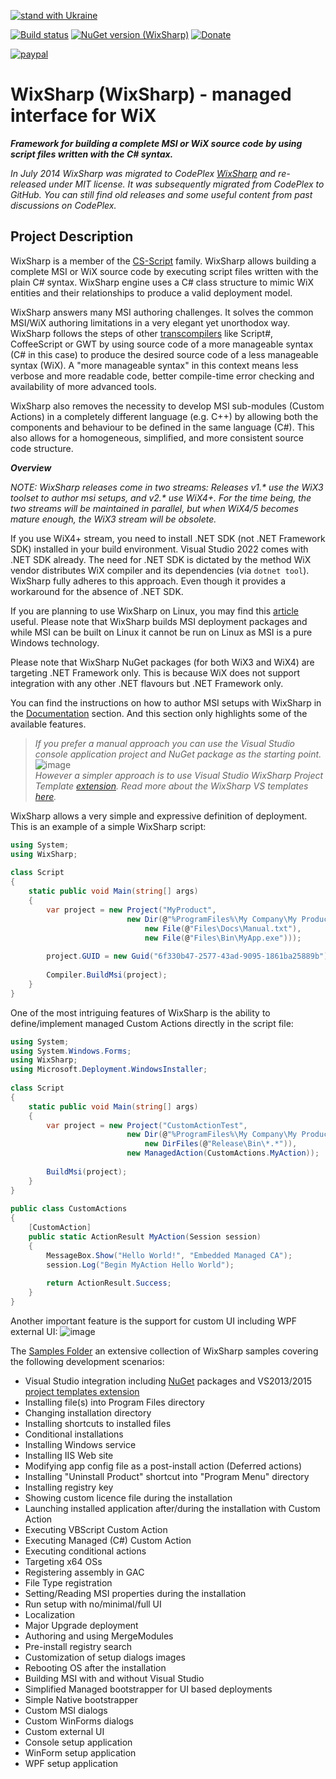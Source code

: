 [![stand with Ukraine](https://img.shields.io/badge/stand_with-ukraine-ffd700.svg?labelColor=0057b7)](https://stand-with-ukraine.pp.ua)

<img align="right" src="https://github.com/oleg-shilo/wixsharp/blob/master/Documentation/wiki_images/wixsharp_logo.png" alt="" style="float:right">

[![Build status](https://ci.appveyor.com/api/projects/status/jruj9dmf2dwjn5p3?svg=true)](https://ci.appveyor.com/project/oleg-shilo/wixsharp)
[![NuGet version (WixSharp)](https://img.shields.io/nuget/v/WixSharp.svg?style=flat-square)](https://www.nuget.org/packages/WixSharp/)
[![Donate](https://img.shields.io/badge/Donate-PayPal-green.svg)](https://www.cs-script.net/cs-script/Donation.html)

[![paypal](https://www.paypalobjects.com/en_US/i/btn/btn_donateCC_LG.gif)](https://www.cs-script.net/cs-script/Donation.html)


# WixSharp (WixSharp) - managed interface for WiX

**_Framework for building a complete MSI or WiX source code by using script files written with the C# syntax._**

_In July 2014 WixSharp was migrated to CodePlex [WixSharp](https://wixsharp.codeplex.com/) and re-released under MIT license. It was subsequently migrated from CodePlex to GitHub. You can still find old releases and some useful content from past discussions on CodePlex._

## Project Description

WixSharp is a member of the [CS-Script](https://www.cs-script.net/) family. WixSharp allows building a complete MSI or WiX source code by executing script files written with 
the plain C# syntax. WixSharp engine uses a C# class structure to mimic WiX entities and their relationships to produce a valid deployment model.

WixSharp answers many MSI authoring challenges. It solves the common MSI/WiX authoring limitations in a very elegant yet unorthodox way. WixSharp follows the steps of other 
[transcompilers](http://en.wikipedia.org/wiki/Source-to-source_compiler) like Script#, CoffeeScript or GWT by using source code of a more manageable syntax (C# in this case) to produce 
the desired source code of a less manageable syntax (WiX). A "more manageable syntax" in this context means less verbose and more readable code, better compile-time error checking and 
availability of more advanced tools.

WixSharp also removes the necessity to develop MSI sub-modules (Custom Actions) in a completely different language (e.g. C++) by allowing both the components and behaviour to be defined in the 
same language (C#). This also allows for a homogeneous, simplified, and more consistent source code structure.

**_Overview_**

_NOTE: WixSharp releases come in two streams: Releases v1.* use the WiX3 toolset to author msi setups, and v2.* use WiX4+. For the time being, the two streams will be maintained in parallel, but when WiX4/5 becomes mature enough, the WiX3 stream will be obsolete._

If you use WiX4+ stream, you need to install .NET SDK (not .NET Framework SDK) installed in your build environment. Visual Studio 2022 comes with .NET SDK already. The need for .NET SDK is dictated by the method WiX vendor distributes WiX compiler and its dependencies (via `dotnet tool`). WixSharp fully adheres to this approach. Even though it provides a workaround for the absence of .NET SDK.

If you are planning to use WixSharp on Linux, you may find this [article](https://github.com/oleg-shilo/wixsharp/wiki/WixSharp-on-Linux) useful. Please note that WixSharp builds MSI deployment packages and while MSI can be built on Linux it cannot be run on Linux as MSI is a pure Windows technology.   

Please note that WixSharp NuGet packages (for both WiX3 and WiX4) are targeting .NET Framework only. This is because WiX does not support integration with any other .NET flavours but .NET Framework only.

You can find the instructions on how to author MSI setups with WixSharp in the [Documentation](https://github.com/oleg-shilo/wixsharp/wiki) section. And this section only highlights 
some of the available features.

> _If you prefer a manual approach you can use the Visual Studio console application project and NuGet package as the starting point._
![image](https://github.com/oleg-shilo/wixsharp/raw/master/Documentation/wiki_images/nuget.png) <br>
_However a simpler approach is to use Visual Studio WixSharp Project Template [extension](https://marketplace.visualstudio.com/items?itemName=OlegShilo.WixSharpProjectTemplates). Read more 
about the WixSharp VS templates [here](https://github.com/oleg-shilo/wixsharp/wiki/VS2019-%E2%80%93-2022-Templates)._

WixSharp allows a very simple and expressive definition of deployment. This is an example of a simple WixSharp script:
```C#
using System;
using WixSharp;
 
class Script
{
    static public void Main(string[] args)
    {
        var project = new Project("MyProduct",
                          new Dir(@"%ProgramFiles%\My Company\My Product",
                              new File(@"Files\Docs\Manual.txt"),
                              new File(@"Files\Bin\MyApp.exe")));
 
        project.GUID = new Guid("6f330b47-2577-43ad-9095-1861ba25889b");
 
        Compiler.BuildMsi(project);
    }
}
```
One of the most intriguing features of WixSharp is the ability to define/implement managed Custom Actions directly in the script file:
```C#
using System;
using System.Windows.Forms;
using WixSharp;
using Microsoft.Deployment.WindowsInstaller;
 
class Script
{
    static public void Main(string[] args)
    {
        var project = new Project("CustomActionTest",
                          new Dir(@"%ProgramFiles%\My Company\My Product",
                              new DirFiles(@"Release\Bin\*.*")),
                          new ManagedAction(CustomActions.MyAction));
 
        BuildMsi(project);
    }
}
 
public class CustomActions
{
    [CustomAction]
    public static ActionResult MyAction(Session session)
    {
        MessageBox.Show("Hello World!", "Embedded Managed CA");
        session.Log("Begin MyAction Hello World");
 
        return ActionResult.Success;
    }
}
``` 

Another important feature is the support for custom UI including WPF external UI:
![image](https://github.com/oleg-shilo/wixsharp/raw/master/Documentation/wiki_images/wpf_ui.png)

The [Samples Folder](https://github.com/oleg-shilo/wixsharp/tree/master/Source/src/WixSharp.Samples/Wix%23%20Samples) an extensive collection of WixSharp samples covering the following development scenarios:

* Visual Studio integration including [NuGet](https://www.nuget.org/packages/WixSharp/) packages and VS2013/2015 [project templates extension](https://visualstudiogallery.msdn.microsoft.com/4e093ce7-be66-40ed-ab16-61a1186c530e)
* Installing file(s) into Program Files directory
* Changing installation directory
* Installing shortcuts to installed files
* Conditional installations
* Installing Windows service
* Installing IIS Web site
* Modifying app config file as a post-install action (Deferred actions)
* Installing "Uninstall Product" shortcut into "Program Menu" directory
* Installing registry key
* Showing custom licence file during the installation
* Launching installed application after/during the installation with Custom Action
* Executing VBScript Custom Action
* Executing Managed (C#) Custom Action
* Executing conditional actions
* Targeting x64 OSs  
* Registering assembly in GAC
* File Type registration
* Setting/Reading MSI properties during the installation
* Run setup with no/minimal/full UI
* Localization
* Major Upgrade deployment
* Authoring and using MergeModules
* Pre-install registry search
* Customization of setup dialogs images
* Rebooting OS after the installation
* Building MSI with and without Visual Studio
* Simplified Managed bootstrapper for UI based deployments
* Simple Native bootstrapper
* Custom MSI dialogs
* Custom WinForms dialogs
* Custom external UI
* Console setup application
* WinForm setup application
* WPF setup application
